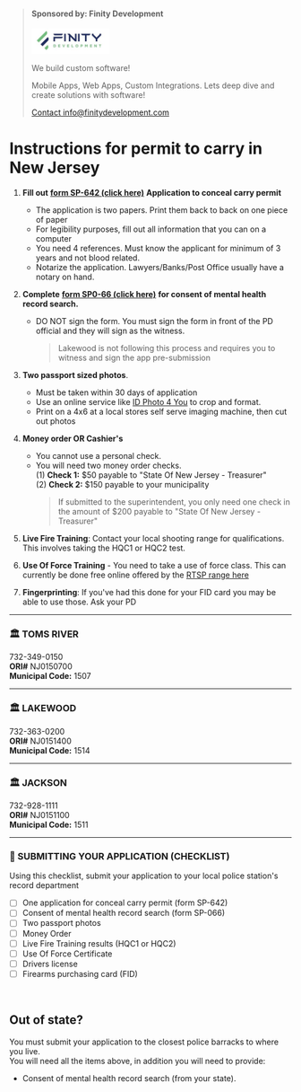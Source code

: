 
  > <div class="container">
  >  <h4><b>Sponsored by: Finity Development </b></h4>
  >     <img src="https://github.com/613WePleadTheSecond/ccwnj/blob/main/teams_preview_logo.jpg?raw=true" alt="Avatar" style="height: 45px;">
  >  <p>We build custom software! </p>
  >  <p>Mobile Apps, Web Apps, Custom Integrations. Lets deep dive and create solutions with software!</p>
  >  <a href="mailto:info@finitydevelopment.com?subject=Inquiry&body=Hey%2C%20id%20like%20to%20inquire%20about%20custom%20software">Contact info@finitydevelopment.com</a>
 > </div> 


# Instructions for permit to carry in New Jersey

1. **Fill out** [**form SP-642 (click here)**](https://github.com/mayerlench/ccwnj/raw/main/sp-642.pdf) **Application to conceal carry permit**
    - The application is two papers. Print them back to back on one piece of paper
    - For legibility purposes, fill out all information that you can on a computer
    - You need 4 references. Must know the applicant for minimum of 3 years and not blood related.
    - Notarize the application. Lawyers/Banks/Post Office usually have a notary on hand.
1. **Complete** [**form SP0-66 (click here)**](https://github.com/mayerlench/ccwnj/raw/main/sp-066.pdf) **for consent of mental health record search.**
    - DO NOT sign the form. You must sign the form in front of the PD official and they will sign as the witness.
      > Lakewood is not following this process and requires you to witness and sign the app pre-submission
1. **Two passport sized photos**.
    - Must be taken within 30 days of application
    - Use an online service like [ID Photo 4 You](https://www.idphoto4you.com/) to crop and format.
    - Print on a 4x6 at a local stores self serve imaging machine, then cut out photos
1. **Money order OR Cashier&#39;s**  
    - You cannot use a personal check.  
    - You will need two money order checks.  
    (1) **Check 1:** $50 payable to "State Of New Jersey - Treasurer"  
    (2) **Check 2:** $150 payable to your municipality  
      > If submitted to the superintendent, you only need one check in the amount of $200 payable to "State Of New Jersey - Treasurer"  
  
1. **Live Fire Training**: Contact your local shooting range for qualifications. This involves taking the HQC1 or HQC2 test. 
1. **Use Of Force Training** - You need to take a use of force class. This can currently be done free online offered by the [RTSP range here](https://www.rtsponline.com/use-of-force-certificate/)
1. **Fingerprinting**: If you've had this done for your FID card you may be able to use those. Ask your PD  

---  

### 🏛️ **TOMS RIVER**  
732-349-0150    
**ORI#** NJ0150700  
**Municipal Code:** 1507  

---  

### 🏛️ **LAKEWOOD**  
732-363-0200  
**ORI#** NJ0151400  
**Municipal Code:** 1514  

---  

### 🏛️ **JACKSON**  
732-928-1111  
**ORI#** NJ0151100  
**Municipal Code:** 1511    

---  

### 🔵 SUBMITTING YOUR APPLICATION (CHECKLIST)
Using this checklist, submit your application to your local police station's record department  
- [ ] One application for conceal carry permit (form SP-642)
- [ ] Consent of mental health record search (form SP-066)
- [ ] Two passport photos
- [ ] Money Order
- [ ] Live Fire Training results (HQC1 or HQC2)
- [ ] Use Of Force Certificate
- [ ] Drivers license
- [ ] Firearms purchasing card (FID)
<br/> 

## Out of state?  
 You must submit your application to the closest police barracks to where you live.  
 You will need all the items above, in addition you will need to provide:
- Consent of mental health record search (from your state).  
<br/> 
